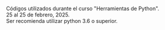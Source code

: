 Códigos utilizados durante el curso "Herramientas de Python". <br/>
25 al 25 de febrero, 2025. <br/>
Ser recomienda utilizar python 3.6 o superior.
